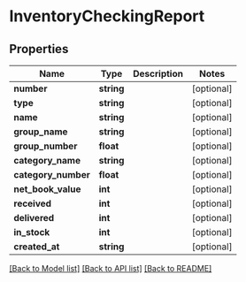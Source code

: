 # InventoryCheckingReport

## Properties
Name | Type | Description | Notes
------------ | ------------- | ------------- | -------------
**number** | **string** |  | [optional] 
**type** | **string** |  | [optional] 
**name** | **string** |  | [optional] 
**group_name** | **string** |  | [optional] 
**group_number** | **float** |  | [optional] 
**category_name** | **string** |  | [optional] 
**category_number** | **float** |  | [optional] 
**net_book_value** | **int** |  | [optional] 
**received** | **int** |  | [optional] 
**delivered** | **int** |  | [optional] 
**in_stock** | **int** |  | [optional] 
**created_at** | **string** |  | [optional] 

[[Back to Model list]](../README.md#documentation-for-models) [[Back to API list]](../README.md#documentation-for-api-endpoints) [[Back to README]](../README.md)



